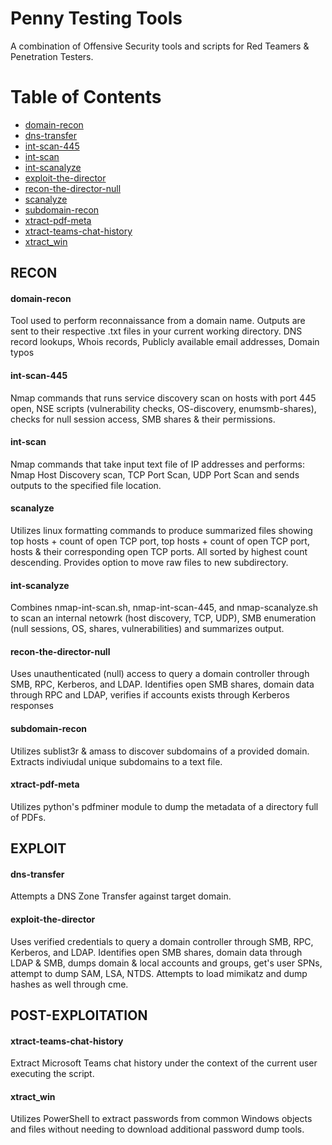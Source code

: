 # Penny Testing Tools
A combination of Offensive Security tools and scripts for Red Teamers & Penetration Testers.

Table of Contents  
=================
 * [domain-recon](#domain-recon) 
 * [dns-transfer](#dns-transfer)
 * [int-scan-445](#int-scan-445) 
 * [int-scan](#int-scan) 
 * [int-scanalyze](#int-scanalyze)
 * [exploit-the-director](#exploit-the-director) 
 * [recon-the-director-null](#recon-the-director-null) 
 * [scanalyze](#scanalyze) 
 * [subdomain-recon](#subdomain-recon) 
 * [xtract-pdf-meta](#xtract-pdf-meta) 
 * [xtract-teams-chat-history](#xtract-teams-chat-history)
 * [xtract_win](#xtract_win) 


## RECON
#### domain-recon

Tool used to perform reconnaissance from a domain name. Outputs are sent to their respective .txt files in your current working directory.
DNS record lookups, Whois records, Publicly available email addresses, Domain typos

#### int-scan-445

Nmap commands that runs service discovery scan on hosts with port 445 open, NSE scripts (vulnerability checks, OS-discovery, enumsmb-shares), checks for null session access, SMB shares & their permissions.

#### int-scan

Nmap commands that take input text file of IP addresses and performs: Nmap Host Discovery scan, TCP Port Scan, UDP Port Scan and sends outputs to the specified file location. 

#### scanalyze

Utilizes linux formatting commands to produce summarized files showing top hosts + count of open TCP port, top hosts + count of open TCP port, hosts & their corresponding open TCP ports. All sorted by highest count descending. Provides option to move raw files to new subdirectory.

#### int-scanalyze

Combines nmap-int-scan.sh, nmap-int-scan-445, and nmap-scanalyze.sh to scan an internal netowrk (host discovery, TCP, UDP), SMB enumeration (null sessions, OS, shares, vulnerabilities) and summarizes output.

#### recon-the-director-null

Uses unauthenticated (null) access to query a domain controller through SMB, RPC, Kerberos, and LDAP. Identifies open SMB shares, domain data through RPC and LDAP, verifies if accounts exists through Kerberos responses

#### subdomain-recon

Utilizes sublist3r & amass to discover subdomains of a provided domain. Extracts indiviudal unique subdomains to a text file.

#### xtract-pdf-meta

Utilizes python's pdfminer module to dump the metadata of a directory full of PDFs.

## EXPLOIT
#### dns-transfer

Attempts a DNS Zone Transfer against target domain.

#### exploit-the-director

Uses verified credentials to query a domain controller through SMB, RPC, Kerberos, and LDAP. Identifies open SMB shares, domain data through LDAP & SMB, dumps domain & local accounts and groups, get's user SPNs, attempt to dump SAM, LSA, NTDS. Attempts to load mimikatz and dump hashes as well through cme.

## POST-EXPLOITATION
#### xtract-teams-chat-history

Extract Microsoft Teams chat history under the context of the current user executing the script.

#### xtract_win

Utilizes PowerShell to extract passwords from common Windows objects and files without needing to download additional password dump tools.
